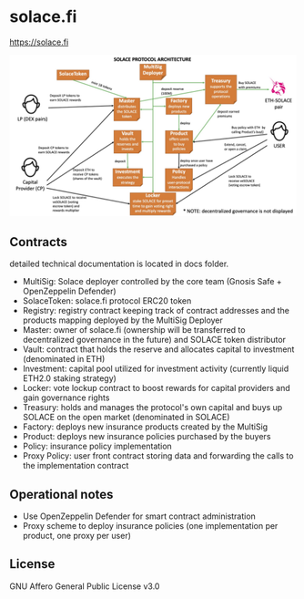 # solace.fi
https://solace.fi

![architecture](tech-arch.jpg)

## Contracts
detailed technical documentation is located in docs folder.
* MultiSig: Solace deployer controlled by the core team (Gnosis Safe + OpenZeppelin Defender)
* SolaceToken: solace.fi protocol ERC20 token
* Registry: registry contract keeping track of contract addresses and the products mapping deployed by the MultiSig Deployer
* Master: owner of solace.fi (ownership will be transferred to decentralized governance in the future) and SOLACE token distributor
* Vault: contract that holds the reserve and allocates capital to investment (denominated in ETH)
* Investment: capital pool utilized for investment activity (currently liquid ETH2.0 staking strategy)
* Locker: vote lockup contract to boost rewards for capital providers and gain governance rights
* Treasury: holds and manages the protocol's own capital and buys up SOLACE on the open market (denominated in SOLACE)
* Factory: deploys new insurance products created by the MultiSig
* Product: deploys new insurance policies purchased by the buyers
* Policy: insurance policy implementation
* Proxy Policy: user front contract storing data and forwarding the calls to the implementation contract

## Operational notes
* Use OpenZeppelin Defender for smart contract administration
* Proxy scheme to deploy insurance policies (one implementation per product, one proxy per user)

## License
GNU Affero General Public License v3.0
